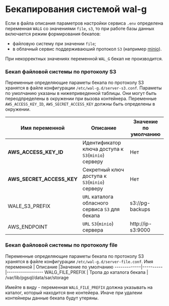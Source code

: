 # Бекапирования системой wal-g

Если в файла описания параметров настройки сервиса `.env`
определена переменная `WALG` со значениями `file`, `s3`, то при работе базы данных
включается режим формирования бекапов:
- файловую систему при значении `file`;
- в облачный сервис поддерживаюший протокол `S3` (например [minio](https://hub.docker.com/r/minio/minio)).

При некорректных значениях переменной `WAL_G` бекап не производится.

### Бекап файловой системы по протоколу S3

Переменные определяющие параметы бекапа по протоколу S3 хранятся в файле конфигурации
`/etc/wal-g.d/server-s3.conf`. 
Параметы по умолчанию указаны в нижеприведенной таблицы.
Они могут быть переодпределены в окружении при вызова контейнера.
Переменные `AWS_ACCESS_KEY_ID`, `AWS_SECRET_ACCESS_KEY` должны быть определены в окружении.

Имя переменной | Описание |Значение по умолчанию
-------------|----------|------------------
**AWS_ACCESS_KEY_ID** | Идентификатор ключа доступа к `S3`(`minio`) серверу | Нет
**AWS_SECRET_ACCESS_KEY**| Секретный ключ доступа к `S3`(`minio`) серверу | Нет
WALE_S3_PREFIX | `URL` каталога обласного сервиса `S3` для бекапа  | s3://pg-backups
AWS_ENDPOINT | `URL` `S3`(`minio`) сервера | http://ip-s3:9000

### Бекап файловой системы по протоколу file
Переменные определяющие параметы бекапа по протоколу S3 хранятся в файле конфигурации
`/etc/wal-g.d/server-file.conf`. 
Имя переменной | Описание |Значение по умолчанию
-------------|----------|------------------
WALG_FILE_PREFIX | Тропа до каталога бекапа | /var/lib/pgsql/data/sar/storage

Имейте в виду - переменная `WALG_FILE_PREFIX` должна указывать на каталог, который находится вне контейера.
Иначе при удалеии контейнеры данные бекапа будут утеряны.




